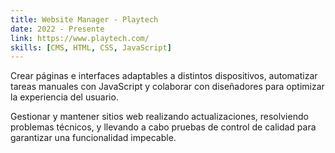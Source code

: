 ```yaml
---
title: Website Manager - Playtech
date: 2022 - Presente
link: https://www.playtech.com/
skills: [CMS, HTML, CSS, JavaScript]
---
```


Crear páginas e interfaces adaptables a distintos dispositivos, automatizar tareas manuales con JavaScript y colaborar con diseñadores para optimizar la experiencia del usuario.

Gestionar y mantener sitios web realizando actualizaciones, resolviendo problemas técnicos, y llevando a cabo pruebas de control de calidad para garantizar una funcionalidad impecable.